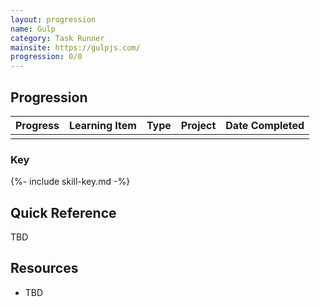 ```yaml
---
layout: progression
name: Gulp
category: Task Runner
mainsite: https://gulpjs.com/
progression: 0/0
---
```


## Progression

| Progress | Learning Item | Type | Project | Date Completed |
| :------: | ------------- | ---- | ------- | -------------- |
|  |  |  |  |  |


### Key

{%- include skill-key.md -%}


## Quick Reference

TBD

## Resources

- TBD